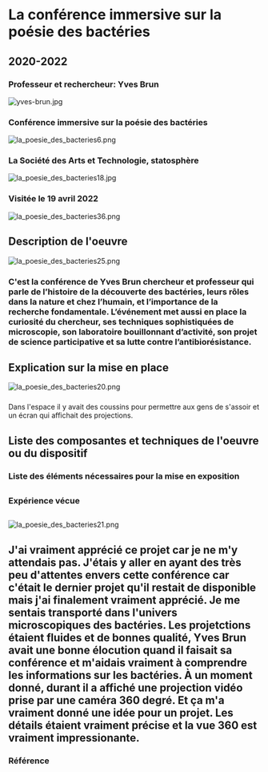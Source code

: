 # La conférence immersive sur la poésie des bactéries
## 2020-2022

### Professeur et rechercheur: Yves Brun
![yves-brun.jpg](photographie/yves-brun.jpg)
### Conférence immersive sur la poésie des bactéries
![la_poesie_des_bacteries6.png](photographie/la_poesie_des_bacteries6.png)
### La Société des Arts et Technologie, statosphère
![la_poesie_des_bacteries18.jpg](photographie/la_poesie_des_bacteries18.jpg)
### Visitée le 19 avril 2022
![la_poesie_des_bacteries36.png](photographie/la_poesie_des_bacteries36.png)
## Description de l'oeuvre
![la_poesie_des_bacteries25.png](photographie/la_poesie_des_bacteries25.png)
### C'est la conférence de Yves Brun chercheur et professeur qui parle de l’histoire de la découverte des bactéries, leurs rôles dans la nature et chez l’humain, et l’importance de la recherche fondamentale. L’événement met aussi en place la curiosité du chercheur, ses techniques sophistiquées de microscopie, son laboratoire bouillonnant d’activité, son projet de science participative et sa lutte contre l’antibiorésistance. 


## Explication sur la mise en place
![la_poesie_des_bacteries20.png](photographie/la_poesie_des_bacteries20.png)
### 
Dans l'espace il y avait des coussins pour permettre aux gens de s'assoir et un écran qui affichait des projections.
## Liste des composantes et techniques de l'oeuvre ou du dispositif 

###

### Liste des éléments nécessaires pour la mise en exposition 
##

### Expérience vécue
##
![la_poesie_des_bacteries21.png](photographie/la_poesie_des_bacteries21.png)
## J'ai vraiment apprécié ce projet car je ne m'y attendais pas. J'étais y aller en ayant des très peu d'attentes envers cette conférence car c'était le dernier projet qu'il restait de disponible mais j'ai finalement vraiment apprécié. Je me sentais transporté dans l'univers microscopiques des bactéries. Les projetctions étaient fluides et de bonnes qualité, Yves Brun avait une bonne élocution quand il faisait sa conférence et m'aidais vraiment à comprendre les informations sur les bactéries. À un moment donné, durant il a affiché une projection vidéo prise par une caméra 360 degré. Et ça m'a vraiment donné une idée pour un projet. Les détails étaient vraiment précise et la vue 360 est vraiment impressionante. 

### Référence
